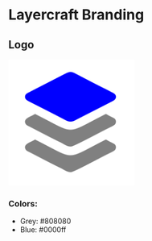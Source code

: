 # Layercraft Branding


## Logo

<img src="logo.svg" alt="Layercraft Logo" height="250" width="250"/>
     

### Colors: 
- Grey: #808080
- Blue: #0000ff
